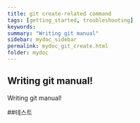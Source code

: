 ```yaml
---
title: git create-related command
tags: [getting_started, troubleshooting]
keywords:
summary: "Writing git manual"
sidebar: mydoc_sidebar
permalink: mydoc_git_create.html
folder: mydoc
---
```


## Writing git manual! 
Writing git manual! 

##테스트